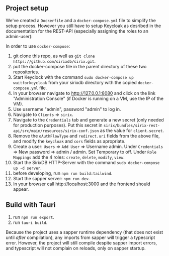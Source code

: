 ## Project setup

We've created a `Dockerfile` and a `docker-compose.yml` file to simplify the setup process. However you still have to setup Keycloak as desribed in the documentation for the REST-API (especially assigning the roles to an admin-user):

In order to use `docker-compose`:

1. git clone this repo, as well as `git clone https://github.com/sirixdb/sirix.git`.
2. put the docker-compose file in the parent directory of these two repositories.
3. Start Keyclock with the command `sudo docker-compose up waitforkeycloak` from your sirixdb directory with the copied `docker-compose.yml` file.
4. In your browser navigate to http://127.0.0.1:8080 and click on the link "Administration Console" (if Docker is running on a VM, use the IP of the VM).
5. Use username "admin", password "admin" to log in.
6. Navigate to `Clients` => `sirix`.
7. Navigate to the `Credentials` tab and generate a new secret (only needed for production purposes). Put this secret in `sirix/bundles/sirix-rest-api/src/main/resources/sirix-conf.json` as the value for `client.secret`.
8. Remove the `oAuthFlowType` and `redirect.uri` fields from the above file, and modify the `keycloak` and `cors` fields as apropriate.
9. Create a user: `Users` => `Add User` => Username admin. Under `Credentials` => New password => admin / admin. Set Temporary to off. Under `Role Mappings` add the 4 roles: `create`, `delete`, `modify`, `view`.
10. Start the SirixDB HTTP-Server with the command `sudo docker-compose up -d server`.
11. before developing, run `npm run build:tailwind`.
12. Start the sapper server: `npm run dev`.
13. In your browser call http://localhost:3000 and the frontend should appear.

## Build with Tauri

1. run `npm run export`.
2. run `tauri build`.


Because the project uses a sapper runtime dependency (that does not exist until *after* compilation), any imports from sapper will trigger a typescript error. However, the project will still compile despite sapper import errors, and typescript will not complain on reloads, only on sapper startup.

